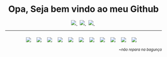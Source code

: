 <h1 align='center'>
 Opa, Seja bem vindo ao meu Github
</h1>

<p align='center'>
  <a target="_blank" href="https://www.linkedin.com/in/raphael-b-rodrigues-08b02889/">
    <img src="https://img.shields.io/badge/linkedin-%230077B5.svg?&style=for-the-badge&logo=linkedin&logoColor=white" />
  </a>&nbsp;
  <a target="_blank" href="https://stackoverflow.com/users/13589919/raphael-barbosa-rodrigues">
  <img src="https://img.shields.io/badge/stackoverflow-%23FF5722.svg?&style=for-the-badge&logo=Stackoverflow&logoColor=white" />
  </a>
    &nbsp;
  <a target="_blank" href="https://raphaelbrodrigues.github.io/">
  <img src="https://img.shields.io/badge/website-%23000000.svg?&style=for-the-badge&logo=write.as&logoColor=white" />
  </a>
  &nbsp;

</p>

<hr style="margin-bottom:1.5em">
<div align='center'>
<img style="margin-right:1em;" src="https://img.shields.io/static/v1?label=&message=PHP&color=blue"  />
<img style="margin-right:1em;" src="https://img.shields.io/static/v1?label=&message=Javascript&color=yellow" />
<img style="margin-right:1em;" src="https://img.shields.io/static/v1?label=SH&message=Bash&color=orange" />
<img style="margin-right:1em;" src="https://img.shields.io/static/v1?label=&message=MySQL&color=blue" />
<img style="margin-right:1em;" src="https://img.shields.io/static/v1?label=&message=MongoDB&color=brown" />
<img style="margin-right:1em;" src="https://img.shields.io/static/v1?label=&message=CSS&color=blue" />
<img style="margin-right:1em;" src="https://img.shields.io/static/v1?label=&message=HTML&color=orange" />
<img style="margin-right:1em;" src="https://img.shields.io/static/v1?label=&message=Bootstrap&color=blue" />
<img style="margin-right:1em;" src="https://img.shields.io/static/v1?label=&message=Node.JS&color=green" />
<img style="margin-right:1em;" src="https://img.shields.io/static/v1?label=&message=ReactNative&color=blue" />
<img style="margin-right:1em;" src="https://img.shields.io/static/v1?label=&message=GIT&color=brown" />
</div>

 <p align='right'><small><i>~não repara na bagunça</i></small></p>
